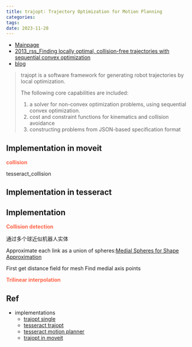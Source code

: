 ```yaml
---
title: trajopt: Trajectory Optimization for Motion Planning
categories: 
tags: 
date: 2023-11-28
---
```


- [Mainpage](https://rll.berkeley.edu/trajopt/doc/sphinx_build/html/)
- [2013_rss_Finding locally optimal, collision-free trajectories with sequential convex optimization](http://joschu.net/docs/trajopt-paper.pdf)
- [blog](https://rll.berkeley.edu/trajopt/rss/)

> trajopt is a software framework for generating robot trajectories by local optimization.
> 
> The following core capabilities are included:
>
>1. a solver for non-convex optimization problems, using sequential convex optimization.
>2. cost and constraint functions for kinematics and collision avoidance
>3. constructing problems from JSON-based specification format


## Implementation in moveit

**<font color='Tomato'>collision</font>**

tesseract_collision

## Implementation in tesseract


## Implementation

**<font color='Tomato'>Collision detection</font>**

通过多个球近似机器人实体

Approximate each link as a union of spheres:[Medial Spheres for Shape Approximation](http://www.cs.mcgill.ca/~kry/pubs/cim10/cim10.pdf)

First get distance field for mesh
Find medial axis points



**<font color='Tomato'>Trilinear interpolation</font>**



## Ref
- implementations
    - [trajopt single ](https://github.com/joschu/trajopt/tree/master)
    - [tesseract trajopt](https://github.com/tesseract-robotics/trajopt/tree/master)
    - [tesseract motion planner](https://github.com/tesseract-robotics/tesseract_planning/blob/master/tesseract_motion_planners/trajopt/src/trajopt_collision_config.cpp)
    - [trajopt in moveit](https://github.com/ros-planning/moveit/blob/master/moveit_planners/trajopt/src/trajopt_interface.cpp#L72)